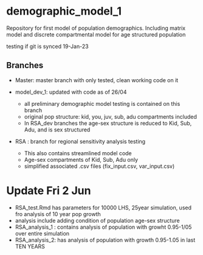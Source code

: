 # demographic_model_1
Repository for first model of population demographics. Including matrix model and discrete compartmental model for age structured population

testing if git is synced 19-Jan-23


## Branches
- Master: master branch with only tested, clean working code on it
- model_dev_1: updated with code as of 26/04
    - all preliminary demographic model testing is contained on this branch
    - original pop structure: kid, you, juv, sub, adu compartments included
    - In RSA_dev branches the age-sex structure is reduced to Kid, Sub, Adu, and is sex structured
    
 - RSA : branch for regional sensitivity analysis testing
    - This also contains streamlined model code
    - Age-sex compartments of Kid, Sub, Adu only
    - simplified associated .csv files (fix_input.csv, var_input.csv)

# Update Fri 2 Jun

- RSA_test.Rmd has parameters for 10000 LHS, 25year simulation, used fro analysis of 10 year pop growth
- analysis include adding condition of population age-sex structure
- RSA_analysis_1 : contains analysis of population with growht 0.95-1/05 over entire simulation
- RSA_analysis_2: has analysis of population with growth 0.95-1.05 in last TEN YEARS